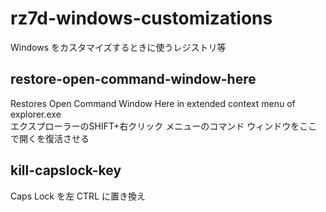 # rz7d-windows-customizations

Windows をカスタマイズするときに使うレジストリ等

## restore-open-command-window-here

Restores Open Command Window Here in extended context menu of explorer.exe  
エクスプローラーのSHIFT+右クリック メニューのコマンド ウィンドウをここで開くを復活させる

## kill-capslock-key

Caps Lock を左 CTRL に置き換え
